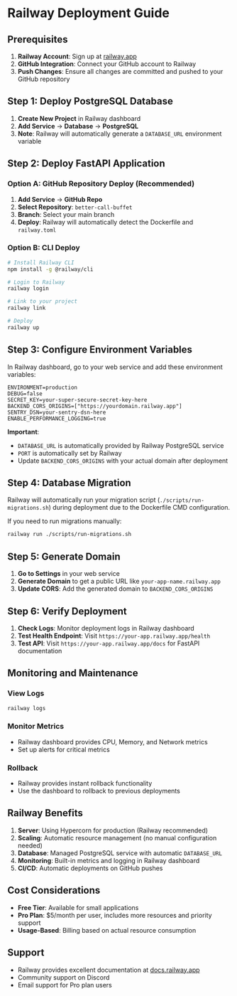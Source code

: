 # Railway Deployment Guide

## Prerequisites

1. **Railway Account**: Sign up at [railway.app](https://railway.app)
2. **GitHub Integration**: Connect your GitHub account to Railway
3. **Push Changes**: Ensure all changes are committed and pushed to your GitHub repository

## Step 1: Deploy PostgreSQL Database

1. **Create New Project** in Railway dashboard
2. **Add Service** → **Database** → **PostgreSQL**
3. **Note**: Railway will automatically generate a `DATABASE_URL` environment variable

## Step 2: Deploy FastAPI Application

### Option A: GitHub Repository Deploy (Recommended)

1. **Add Service** → **GitHub Repo**
2. **Select Repository**: `better-call-buffet`
3. **Branch**: Select your main branch
4. **Deploy**: Railway will automatically detect the Dockerfile and `railway.toml`

### Option B: CLI Deploy

```bash
# Install Railway CLI
npm install -g @railway/cli

# Login to Railway
railway login

# Link to your project
railway link

# Deploy
railway up
```

## Step 3: Configure Environment Variables

In Railway dashboard, go to your web service and add these environment variables:

```
ENVIRONMENT=production
DEBUG=false
SECRET_KEY=your-super-secure-secret-key-here
BACKEND_CORS_ORIGINS=["https://yourdomain.railway.app"]
SENTRY_DSN=your-sentry-dsn-here
ENABLE_PERFORMANCE_LOGGING=true
```

**Important**: 
- `DATABASE_URL` is automatically provided by Railway PostgreSQL service
- `PORT` is automatically set by Railway
- Update `BACKEND_CORS_ORIGINS` with your actual domain after deployment

## Step 4: Database Migration

Railway will automatically run your migration script (`./scripts/run-migrations.sh`) during deployment due to the Dockerfile CMD configuration.

If you need to run migrations manually:
```bash
railway run ./scripts/run-migrations.sh
```

## Step 5: Generate Domain

1. **Go to Settings** in your web service
2. **Generate Domain** to get a public URL like `your-app-name.railway.app`
3. **Update CORS**: Add the generated domain to `BACKEND_CORS_ORIGINS`

## Step 6: Verify Deployment

1. **Check Logs**: Monitor deployment logs in Railway dashboard
2. **Test Health Endpoint**: Visit `https://your-app.railway.app/health`
3. **Test API**: Visit `https://your-app.railway.app/docs` for FastAPI documentation

## Monitoring and Maintenance

### View Logs
```bash
railway logs
```

### Monitor Metrics
- Railway dashboard provides CPU, Memory, and Network metrics
- Set up alerts for critical metrics

### Rollback
- Railway provides instant rollback functionality
- Use the dashboard to rollback to previous deployments

## Railway Benefits

1. **Server**: Using Hypercorn for production (Railway recommended)
2. **Scaling**: Automatic resource management (no manual configuration needed)
3. **Database**: Managed PostgreSQL service with automatic `DATABASE_URL`
4. **Monitoring**: Built-in metrics and logging in Railway dashboard
5. **CI/CD**: Automatic deployments on GitHub pushes

## Cost Considerations

- **Free Tier**: Available for small applications
- **Pro Plan**: $5/month per user, includes more resources and priority support
- **Usage-Based**: Billing based on actual resource consumption

## Support

- Railway provides excellent documentation at [docs.railway.app](https://docs.railway.app)
- Community support on Discord
- Email support for Pro plan users